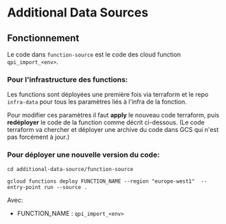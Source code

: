 # Additional Data Sources

## Fonctionnement

Le code dans `function-source` est le code des cloud function `qpi_import_<env>`.

### Pour l'infrastructure des functions:

Les functions sont déployées une première fois via terraform et le repo `infra-data` pour tous les paramètres liés à l'infra de la fonction.

Pour modifier ces paramètres il faut **apply** le nouveau code terraform, puis **redéployer** le code de la function comme décrit ci-dessous. (Le code terraform va chercher et déployer une archive du code dans GCS qui n'est pas forcément à jour.)

### Pour déployer une nouvelle version du code:

```
cd additional-data-source/function-source

gcloud functions deploy FUNCTION_NAME --region "europe-west1"  --entry-point run --source .
```
Avec: 
- FUNCTION_NAME : `qpi_import_<env>`
